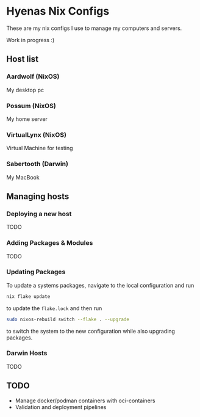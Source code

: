 # Hyenas Nix Configs

These are my nix configs I use to manage my computers and servers.

Work in progress :)

## Host list

### Aardwolf (NixOS)

My desktop pc

### Possum (NixOS)

My home server

### VirtualLynx (NixOS)

Virtual Machine for testing

### Sabertooth (Darwin)

My MacBook

## Managing hosts

### Deploying a new host

TODO

### Adding Packages & Modules

TODO

### Updating Packages

To update a systems packages, navigate to the local configuration and run

```sh
nix flake update
```

to update the `flake.lock` and then run

```sh
sudo nixos-rebuild switch --flake . --upgrade
```

to switch the system to the new configuration while also upgrading packages.

### Darwin Hosts

TODO

## TODO

- Manage docker/podman containers with oci-containers
- Validation and deployment pipelines
